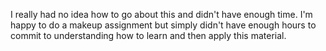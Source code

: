 I really had no idea how to go about this and didn't have enough time.  I'm happy to do a makeup assignment but simply didn't have enough hours to commit to understanding how to learn and then apply this material.  
